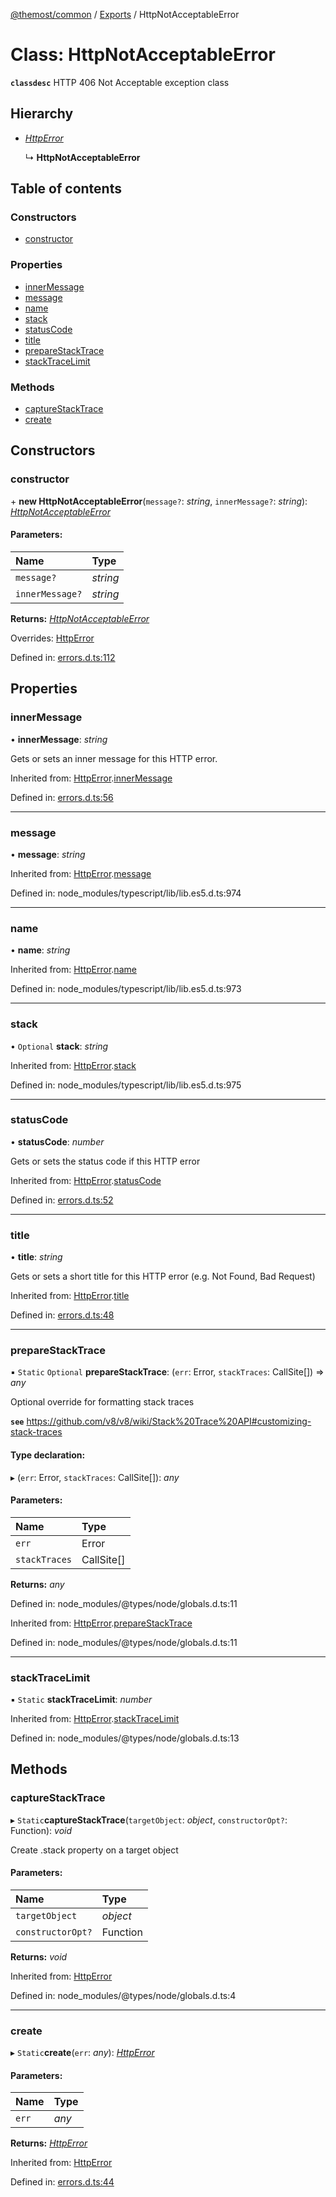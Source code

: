 [@themost/common](../README.md) / [Exports](../modules.md) / HttpNotAcceptableError

# Class: HttpNotAcceptableError

**`classdesc`** HTTP 406 Not Acceptable exception class

## Hierarchy

* [*HttpError*](httperror.md)

  ↳ **HttpNotAcceptableError**

## Table of contents

### Constructors

- [constructor](httpnotacceptableerror.md#constructor)

### Properties

- [innerMessage](httpnotacceptableerror.md#innermessage)
- [message](httpnotacceptableerror.md#message)
- [name](httpnotacceptableerror.md#name)
- [stack](httpnotacceptableerror.md#stack)
- [statusCode](httpnotacceptableerror.md#statuscode)
- [title](httpnotacceptableerror.md#title)
- [prepareStackTrace](httpnotacceptableerror.md#preparestacktrace)
- [stackTraceLimit](httpnotacceptableerror.md#stacktracelimit)

### Methods

- [captureStackTrace](httpnotacceptableerror.md#capturestacktrace)
- [create](httpnotacceptableerror.md#create)

## Constructors

### constructor

\+ **new HttpNotAcceptableError**(`message?`: *string*, `innerMessage?`: *string*): [*HttpNotAcceptableError*](httpnotacceptableerror.md)

#### Parameters:

Name | Type |
:------ | :------ |
`message?` | *string* |
`innerMessage?` | *string* |

**Returns:** [*HttpNotAcceptableError*](httpnotacceptableerror.md)

Overrides: [HttpError](httperror.md)

Defined in: [errors.d.ts:112](https://github.com/themost-framework/themost-common/blob/917834f/errors.d.ts#L112)

## Properties

### innerMessage

• **innerMessage**: *string*

Gets or sets an inner message for this HTTP error.

Inherited from: [HttpError](httperror.md).[innerMessage](httperror.md#innermessage)

Defined in: [errors.d.ts:56](https://github.com/themost-framework/themost-common/blob/917834f/errors.d.ts#L56)

___

### message

• **message**: *string*

Inherited from: [HttpError](httperror.md).[message](httperror.md#message)

Defined in: node_modules/typescript/lib/lib.es5.d.ts:974

___

### name

• **name**: *string*

Inherited from: [HttpError](httperror.md).[name](httperror.md#name)

Defined in: node_modules/typescript/lib/lib.es5.d.ts:973

___

### stack

• `Optional` **stack**: *string*

Inherited from: [HttpError](httperror.md).[stack](httperror.md#stack)

Defined in: node_modules/typescript/lib/lib.es5.d.ts:975

___

### statusCode

• **statusCode**: *number*

Gets or sets the status code if this HTTP error

Inherited from: [HttpError](httperror.md).[statusCode](httperror.md#statuscode)

Defined in: [errors.d.ts:52](https://github.com/themost-framework/themost-common/blob/917834f/errors.d.ts#L52)

___

### title

• **title**: *string*

Gets or sets a short title for this HTTP error (e.g. Not Found, Bad Request)

Inherited from: [HttpError](httperror.md).[title](httperror.md#title)

Defined in: [errors.d.ts:48](https://github.com/themost-framework/themost-common/blob/917834f/errors.d.ts#L48)

___

### prepareStackTrace

▪ `Static` `Optional` **prepareStackTrace**: (`err`: Error, `stackTraces`: CallSite[]) => *any*

Optional override for formatting stack traces

**`see`** https://github.com/v8/v8/wiki/Stack%20Trace%20API#customizing-stack-traces

#### Type declaration:

▸ (`err`: Error, `stackTraces`: CallSite[]): *any*

#### Parameters:

Name | Type |
:------ | :------ |
`err` | Error |
`stackTraces` | CallSite[] |

**Returns:** *any*

Defined in: node_modules/@types/node/globals.d.ts:11

Inherited from: [HttpError](httperror.md).[prepareStackTrace](httperror.md#preparestacktrace)

Defined in: node_modules/@types/node/globals.d.ts:11

___

### stackTraceLimit

▪ `Static` **stackTraceLimit**: *number*

Inherited from: [HttpError](httperror.md).[stackTraceLimit](httperror.md#stacktracelimit)

Defined in: node_modules/@types/node/globals.d.ts:13

## Methods

### captureStackTrace

▸ `Static`**captureStackTrace**(`targetObject`: *object*, `constructorOpt?`: Function): *void*

Create .stack property on a target object

#### Parameters:

Name | Type |
:------ | :------ |
`targetObject` | *object* |
`constructorOpt?` | Function |

**Returns:** *void*

Inherited from: [HttpError](httperror.md)

Defined in: node_modules/@types/node/globals.d.ts:4

___

### create

▸ `Static`**create**(`err`: *any*): [*HttpError*](httperror.md)

#### Parameters:

Name | Type |
:------ | :------ |
`err` | *any* |

**Returns:** [*HttpError*](httperror.md)

Inherited from: [HttpError](httperror.md)

Defined in: [errors.d.ts:44](https://github.com/themost-framework/themost-common/blob/917834f/errors.d.ts#L44)
